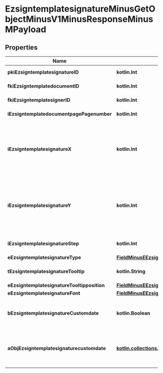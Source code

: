 
# EzsigntemplatesignatureMinusGetObjectMinusV1MinusResponseMinusMPayload

## Properties
Name | Type | Description | Notes
------------ | ------------- | ------------- | -------------
**pkiEzsigntemplatesignatureID** | **kotlin.Int** | The unique ID of the Ezsigntemplatesignature | 
**fkiEzsigntemplatedocumentID** | **kotlin.Int** | The unique ID of the Ezsigntemplatedocument | 
**fkiEzsigntemplatesignerID** | **kotlin.Int** | The unique ID of the Ezsigntemplatesigner | 
**iEzsigntemplatedocumentpagePagenumber** | **kotlin.Int** | The page number in the Ezsigntemplatedocument | 
**iEzsigntemplatesignatureX** | **kotlin.Int** | The X coordinate (Horizontal) where to put the Ezsigntemplatesignature on the page.  Coordinate is calculated at 100dpi (dot per inch). So for example, if you want to put the Ezsigntemplatesignature 2 inches from the left border of the page, you would use \&quot;200\&quot; for the X coordinate. | 
**iEzsigntemplatesignatureY** | **kotlin.Int** | The Y coordinate (Vertical) where to put the Ezsigntemplatesignature on the page.  Coordinate is calculated at 100dpi (dot per inch). So for example, if you want to put the Ezsigntemplatesignature 3 inches from the top border of the page, you would use \&quot;300\&quot; for the Y coordinate. | 
**iEzsigntemplatesignatureStep** | **kotlin.Int** | The step when the Ezsigntemplatesigner will be invited to sign | 
**eEzsigntemplatesignatureType** | [**FieldMinusEEzsigntemplatesignatureType**](FieldMinusEEzsigntemplatesignatureType.md) |  | 
**tEzsigntemplatesignatureTooltip** | **kotlin.String** | A tooltip that will be presented to Ezsigntemplatesigner about the Ezsigntemplatesignature |  [optional]
**eEzsigntemplatesignatureTooltipposition** | [**FieldMinusEEzsigntemplatesignatureTooltipposition**](FieldMinusEEzsigntemplatesignatureTooltipposition.md) |  |  [optional]
**eEzsigntemplatesignatureFont** | [**FieldMinusEEzsigntemplatesignatureFont**](FieldMinusEEzsigntemplatesignatureFont.md) |  |  [optional]
**bEzsigntemplatesignatureCustomdate** | **kotlin.Boolean** | Whether the Ezsigntemplatesignature has a custom date format or not. (Only possible when eEzsigntemplatesignatureType is **Name** or **Handwritten**) |  [optional]
**aObjEzsigntemplatesignaturecustomdate** | [**kotlin.collections.List&lt;EzsigntemplatesignaturecustomdateMinusResponseCompound&gt;**](EzsigntemplatesignaturecustomdateMinusResponseCompound.md) | An array of custom date blocks that will be filled at the time of signature.  Can only be used if bEzsigntemplatesignatureCustomdate is true.  Use an empty array if you don&#39;t want to have a date at all. |  [optional]




